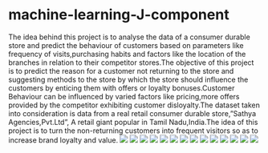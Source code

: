 # machine-learning-J-component
 The idea behind this project is to analyse the data of a consumer durable store and predict the behaviour of customers based on parameters like frequency of visits,purchasing habits  and factors like the location of the branches in relation to their competitor stores.The objective of this project is to predict the reason for a customer not returning to the store and suggesting methods to the store by which the store should influence the customers by enticing them with offers or loyalty bonuses.Customer Behaviour can be influenced by varied factors like pricing,more offers provided by the competitor exhibiting customer disloyalty.The dataset taken into consideration is data from a real retail consumer durable store,”Sathya Agencies,Pvt.Ltd”, A retail giant popular in Tamil Nadu,India.The idea of this project is to turn the non-returning customers into frequent visitors so as to increase brand loyalty and value.
<img src ='images/output_2_1.png'> </img>
<img src ='images/output_3_1.png'> </img>
<img src ='images/output_4_1.png'> </img>
<img src ='images/output_5_1.png'> </img>
<img src ='images/output_6_1.png'> </img>
<img src ='images/output_7_1.png'> </img>
<img src ='images/output_8_1.png'> </img>
<img src ='images/output_9_1.png'> </img>
<img src ='images/output_10_1.png'> </img>
<img src ='images/output_11_1.png'> </img>
<img src ='images/output_78_0.png'> </img>
<img src ='images/output_79_0.png'> </img>
<img src ='images/output_80_0.png'> </img>
<img src ='images/output_45_0.png'> </img>

